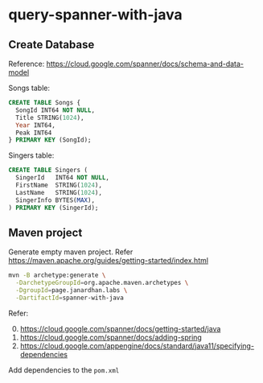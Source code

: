 # query-spanner-with-java

## Create Database

Reference: https://cloud.google.com/spanner/docs/schema-and-data-model


Songs table:

```sql
CREATE TABLE Songs {
  SongId INT64 NOT NULL,
  Title STRING(1024),
  Year INT64,
  Peak INT64
} PRIMARY KEY (SongId);
```

Singers table:

```sql
CREATE TABLE Singers (
  SingerId   INT64 NOT NULL,
  FirstName  STRING(1024),
  LastName   STRING(1024),
  SingerInfo BYTES(MAX),
) PRIMARY KEY (SingerId);
```

## Maven project

Generate empty maven project. Refer https://maven.apache.org/guides/getting-started/index.html

```sh
mvn -B archetype:generate \
  -DarchetypeGroupId=org.apache.maven.archetypes \
  -DgroupId=page.janardhan.labs \
  -DartifactId=spanner-with-java
```


Refer:

0. https://cloud.google.com/spanner/docs/getting-started/java
1. https://cloud.google.com/spanner/docs/adding-spring
2. https://cloud.google.com/appengine/docs/standard/java11/specifying-dependencies

Add dependencies to the `pom.xml`

